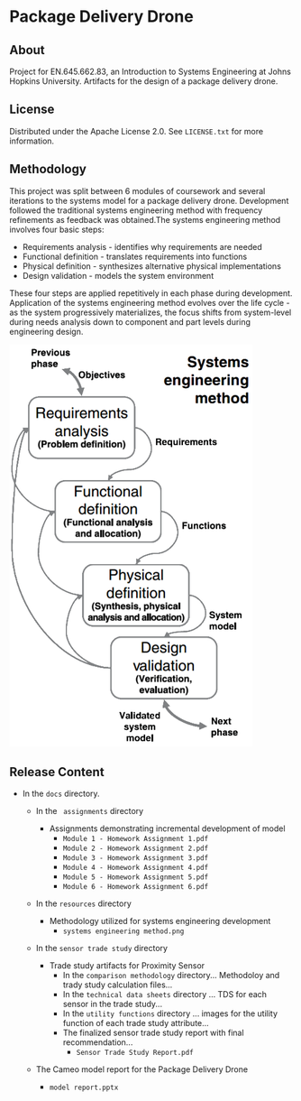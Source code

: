 # Package Delivery Drone
## About
Project for EN.645.662.83, an Introduction to Systems Engineering at Johns Hopkins University. Artifacts for the design of a package delivery drone.

## License
Distributed under the Apache License 2.0. See `LICENSE.txt` for more information.

## Methodology
This project was split between 6 modules of coursework and several iterations to the systems model for a package delivery drone. Development followed the traditional systems engineering method with frequency refinements as feedback was obtained.The systems engineering method involves four basic steps:

  * Requirements analysis - identifies why requirements are needed
  * Functional definition - translates requirements into functions
  * Physical definition - synthesizes alternative physical implementations
  * Design validation - models the system environment
  
These four steps are applied repetitively in each phase during development. Application of the systems engineering method evolves over the life cycle - as the system progressively materializes, the focus shifts from system-level during needs analysis down to component and part levels during engineering design.

![Systems Engineering Method](<docs/resources/systems engineering method.png>)

## Release Content
  * In the `docs` directory.
    * In the ` assignments` directory
      * Assignments demonstrating incremental development of model
        * `Module 1 - Homework Assignment 1.pdf`
        * `Module 2 - Homework Assignment 2.pdf`
        * `Module 3 - Homework Assignment 3.pdf`
        * `Module 4 - Homework Assignment 4.pdf`
        * `Module 5 - Homework Assignment 5.pdf`
        * `Module 6 - Homework Assignment 6.pdf`
        
    * In the `resources` directory
      * Methodology utilized for systems engineering development
        * `systems engineering method.png`

    * In the `sensor trade study` directory
      * Trade study artifacts for Proximity Sensor
        * In the `comparison methodology` directory... Methodoloy and trady study calculation files...
        * In the `technical data sheets` directory ... TDS for each sensor in the trade study...
        * In the `utility functions` directory ... images for the utility function of each trade study attribute...
        * The finalized sensor trade study report with final recommendation...
          * `Sensor Trade Study Report.pdf`
    
    * The Cameo model report for the Package Delivery Drone
      * `model report.pptx`
